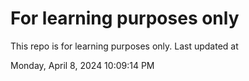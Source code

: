 # For learning purposes only
This repo is for learning purposes only.
Last updated at

Monday, April 8, 2024 10:09:14 PM

